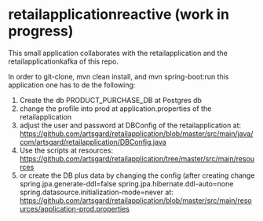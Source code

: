 # retailapplicationreactive (work in progress)

This small application collaborates with the retailapplication and the retailapplicationkafka of this repo.

In order to git-clone, mvn clean install, and mvn spring-boot:run this application one has to de the following:

1) Create the db PRODUCT_PURCHASE_DB at Postgres db
2) change the profile into prod at application.properties of the retailapplication
3) adjust the user and password at DBConfig of the retailapplication at: https://github.com/artsgard/retailapplication/blob/master/src/main/java/com/artsgard/retailapplication/DBConfig.java
4) Use the scripts at resources: https://github.com/artsgard/retailapplication/tree/master/src/main/resources
5) or create the DB plus data by changing the config (after creating change  spring.jpa.generate-ddl=false spring.jpa.hibernate.ddl-auto=none spring.datasource.initialization-mode=never at: https://github.com/artsgard/retailapplication/blob/master/src/main/resources/application-prod.properties
